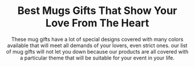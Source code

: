 ---
layout: post
title: Best Mugs Gifts That Show Your Love From The Heart
subtitle: These mug gifts have a lot of special designs covered with many colors available that will meet all demands of your lovers, even strict ones. our list of mug gifts will not let you down because our products are all covered with a particular theme that will be suitable for your event in your life.
header-img: "img/post/2023/09/copied/medium_mugs_gifts_2077c78a1a.jpg"
header-style: text
permalink: "/mugs-gifts/"
catalog: true
tags:
  - Recipients 
  - Men
--- 